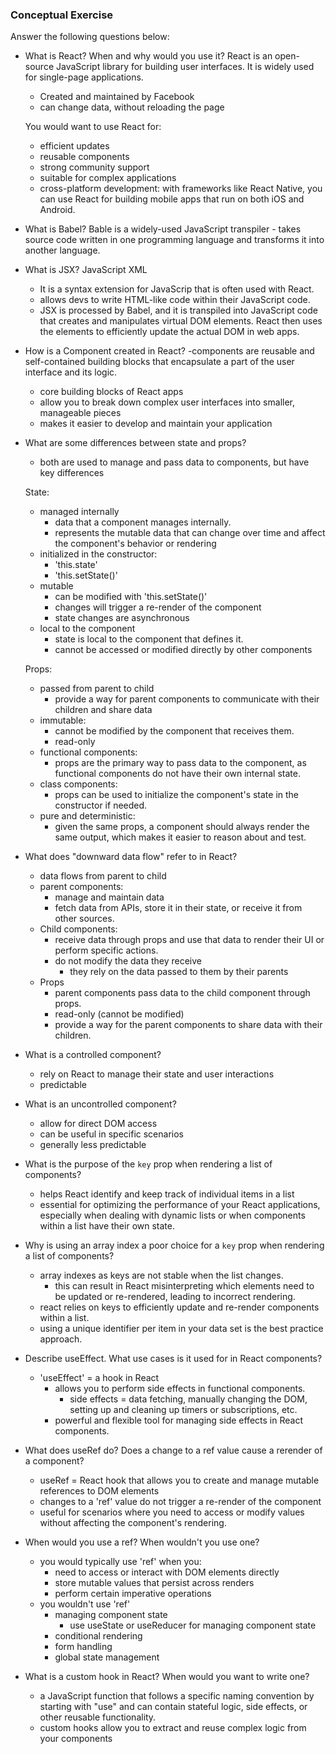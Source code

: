### Conceptual Exercise

Answer the following questions below:

- What is React? When and why would you use it?
    React is an open-source JavaScript library for building user interfaces. It is widely used for single-page applications. 
    - Created and maintained by Facebook 
    - can change data, without reloading the page

    You would want to use React for:
    - efficient updates
    - reusable components
    - strong community support
    - suitable for complex applications
    - cross-platform development: with frameworks like React Native, you can use React for building mobile apps that run on both iOS and Android. 

- What is Babel?
    Bable is a widely-used JavaScript transpiler
        - takes source code written in one programming language and transforms it into another language. 

- What is JSX?
    JavaScript XML
    - It is a syntax extension for JavaScrip that is often used with React.
    - allows devs to write HTML-like code within their JavaScript code. 
    - JSX is processed by Babel, and it is transpiled into JavaScript code that creates and manipulates virtual DOM elements. React then uses the elements to efficiently update the actual DOM in web apps. 

- How is a Component created in React?
    -components are reusable and self-contained building blocks that encapsulate a part of the user interface and its logic. 
    - core building blocks of React apps
    - allow you to break down complex user interfaces into smaller, manageable pieces
    - makes it easier to develop and maintain your application

- What are some differences between state and props?
    - both are used to manage and pass data to components, but have key differences

    State:
    - managed internally 
        - data that a component manages internally. 
        - represents the mutable data that can change over time and affect the component's behavior or rendering
    - initialized in the constructor: 
        - 'this.state' 
        - 'this.setState()'
    - mutable
        - can be modified with 'this.setState()' 
        - changes will trigger a re-render of the component
        - state changes are asynchronous 
    - local to the component
        - state is local to the component that defines it. 
        - cannot be accessed or modified directly by other components
    
    Props:
    - passed from parent to child
        - provide a way for parent components to communicate with their children and share data
    - immutable: 
        - cannot be modified by the component that receives them. 
        - read-only
    - functional components: 
        - props are the primary way to pass data to the component, as functional components do not have their own internal state. 
    - class components: 
        - props can be used to initialize the component's state in the constructor if needed. 
    - pure and deterministic: 
        - given the same props, a component should always render the same output, which makes it easier to reason about and test. 

- What does "downward data flow" refer to in React?
    - data flows from parent to child
    - parent components:
        - manage and maintain data
        - fetch data from APIs, store it in their state, or receive it from other sources.
    - Child components: 
        - receive data through props and use that data to render their UI or perform specific actions.
        - do not modify the data they receive
            - they rely on the data passed to them by their parents
    - Props
        - parent components pass data to the child component through props. 
        - read-only (cannot be modified)
        - provide a way for the parent components to share data with their children. 

- What is a controlled component?
    - rely on React to manage their state and user interactions
    - predictable 

- What is an uncontrolled component?
    - allow for direct DOM access
    - can be useful in specific scenarios
    - generally less predictable 

- What is the purpose of the `key` prop when rendering a list of components?
    - helps React identify and keep track of individual items in a list
    - essential for optimizing the performance of your React applications, especially when dealing with dynamic lists or when components within a list have their own state. 

- Why is using an array index a poor choice for a `key` prop when rendering a list of components?
    - array indexes as keys are not stable when the list changes.
        - this can result in React misinterpreting which elements need to be updated or re-rendered, leading to incorrect rendering. 
    - react relies on keys to efficiently update and re-render components within a list. 
    - using a unique identifier per item in your data set is the best practice approach.

- Describe useEffect.  What use cases is it used for in React components?
    - 'useEffect' = a hook in React 
        - allows you to perform side effects in functional components. 
            - side effects = data fetching, manually changing the DOM, setting up and cleaning up timers or subscriptions, etc. 
        - powerful and flexible tool for managing side effects in React components. 

- What does useRef do?  Does a change to a ref value cause a rerender of a component?
    - useRef = React hook that allows you to create and manage mutable references to DOM elements 
    - changes to a 'ref' value do not trigger a re-render of the component
    - useful for scenarios where you need to access or modify values without affecting the component's rendering. 

- When would you use a ref? When wouldn't you use one?
    - you would typically use 'ref' when you: 
        - need to access or interact with DOM elements directly
        - store mutable values that persist across renders
        - perform certain imperative operations
    - you wouldn't use 'ref' 
        - managing component state
            - use useState or useReducer for managing component state
        - conditional rendering
        - form handling
        - global state management

- What is a custom hook in React? When would you want to write one?
    - a JavaScript function that follows a specific naming convention by starting with "use" and can contain stateful logic, side effects, or other reusable functionality. 
    - custom hooks allow you to extract and reuse complex logic from your components
